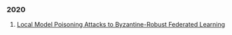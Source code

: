 ### 2020
1. [Local Model Poisoning Attacks to Byzantine-Robust Federated Learning](https://www.usenix.org/system/files/sec20summer_fang_prepub.pdf)